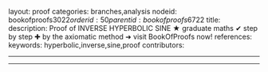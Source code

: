 layout: proof
categories: branches,analysis
nodeid: bookofproofs$3022
orderid: 50
parentid: bookofproofs$6722
title: 
description:  Proof of INVERSE HYPERBOLIC SINE &#9733; graduate maths &#10004; step by step &#10010; by the axiomatic method &#10140; visit BookOfProofs now!
references: 
keywords: hyperbolic,inverse,sine,proof
contributors: 

---


---

